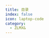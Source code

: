```yaml
---
title: 目录
index: false
icon: laptop-code
category:
  - ZLMX&
---
```


<div class="catalog-display-container">
  <Catalog base='/我的机器人' />
</div>

